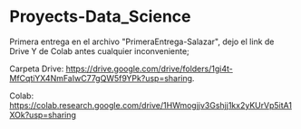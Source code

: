 # Proyects-Data_Science

Primera entrega en el archivo "PrimeraEntrega-Salazar", dejo el link de Drive Y de Colab antes cualquier inconveniente; 

Carpeta Drive: https://drive.google.com/drive/folders/1gi4t-MfCqtiYX4NmFaIwC77gQW5f9YPk?usp=sharing.

Colab: https://colab.research.google.com/drive/1HWmogjjv3Gshjj1kx2yKUrVp5itA1XOk?usp=sharing
